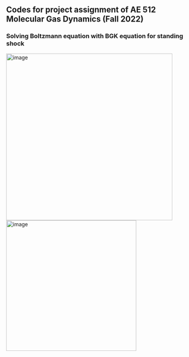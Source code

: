 ## Codes for project assignment of AE 512 Molecular Gas Dynamics (Fall 2022)

### Solving Boltzmann equation with BGK equation for standing shock
<img width="447" alt="image" src="https://user-images.githubusercontent.com/72528842/203272765-11b2f2d8-0a75-49ec-82b6-7dc66f1716f1.png">

<img width="350" alt="image" src="https://user-images.githubusercontent.com/72528842/203272829-b50ed043-e272-4f1c-87df-6939ee69034f.png">
